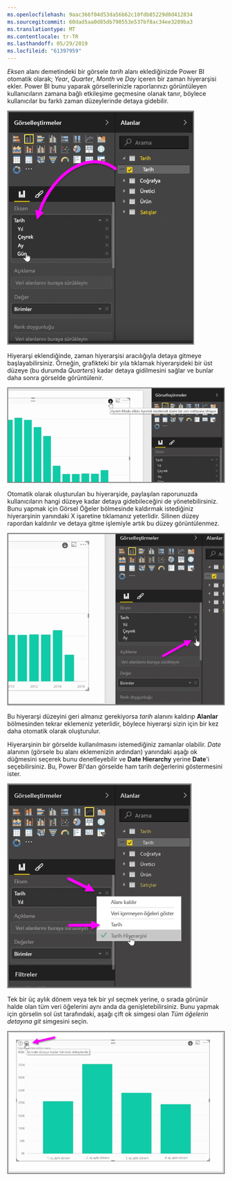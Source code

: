 ```yaml
---
ms.openlocfilehash: 9aac366f04d53da56b62c10fdb85229d0d412834
ms.sourcegitcommit: 60dad5aa0d85db790553e537bf8ac34ee3289ba3
ms.translationtype: MT
ms.contentlocale: tr-TR
ms.lasthandoff: 05/29/2019
ms.locfileid: "61397959"
---
```

*Eksen* alanı demetindeki bir görsele *tarih* alanı eklediğinizde Power BI otomatik olarak; *Year*, *Quarter*, *Month* ve *Day* içeren bir zaman hiyerarşisi ekler. Power BI bunu yaparak görsellerinizle raporlarınızı görüntüleyen kullanıcıların zamana bağlı etkileşime geçmesine olanak tanır, böylece kullanıcılar bu farklı zaman düzeylerinde detaya gidebilir.

![](media/3-11g-visual-hierarchies-drilling/3-11g_1.png)

Hiyerarşi eklendiğinde, zaman hiyerarşisi aracılığıyla detaya gitmeye başlayabilirsiniz. Örneğin, grafikteki bir yıla tıklamak hiyerarşideki bir üst düzeye (bu durumda *Quarters*) kadar detaya gidilmesini sağlar ve bunlar daha sonra görselde görüntülenir.

![](media/3-11g-visual-hierarchies-drilling/3-11g_2.png)

Otomatik olarak oluşturulan bu hiyerarşide, paylaşılan raporunuzda kullanıcıların hangi düzeye kadar detaya gidebileceğini de yönetebilirsiniz. Bunu yapmak için Görsel Öğeler bölmesinde kaldırmak istediğiniz hiyerarşinin yanındaki X işaretine tıklamanız yeterlidir. Silinen düzey rapordan kaldırılır ve detaya gitme işlemiyle artık bu düzey görüntülenmez.

![](media/3-11g-visual-hierarchies-drilling/3-11g_3.png)

Bu hiyerarşi düzeyini geri almanız gerekiyorsa *tarih* alanını kaldırıp **Alanlar** bölmesinden tekrar eklemeniz yeterlidir, böylece hiyerarşi sizin için bir kez daha otomatik olarak oluşturulur.

Hiyerarşinin bir görselde kullanılmasını istemediğiniz zamanlar olabilir. *Date* alanının (görsele bu alanı eklemenizin ardından) yanındaki aşağı ok düğmesini seçerek bunu denetleyebilir ve **Date Hierarchy** yerine **Date**'i seçebilirsiniz. Bu, Power BI'dan görselde ham tarih değerlerini göstermesini ister.

![](media/3-11g-visual-hierarchies-drilling/3-11g_4.png)

Tek bir üç aylık dönem veya tek bir yıl seçmek yerine, o sırada görünür halde olan tüm veri öğelerini aynı anda da genişletebilirsiniz. Bunu yapmak için görselin sol üst tarafındaki, aşağı çift ok simgesi olan *Tüm öğelerin detayına git* simgesini seçin.

![](media/3-11g-visual-hierarchies-drilling/3-11g_5.png)

